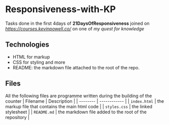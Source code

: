 # Responsiveness-with-KP

Tasks done in the first 4days of **21DaysOfResponsiveness** joined on *<https://courses.kevinpowell.co/>* on one of  *my quest for knowledge*

## Technologies

* HTML for markup
* CSS for styling and more
* README: the markdown file attached to the root of the repo.

## Files

All the following files are programme written during the building of the counter
| Filename | Description |
| -------- | ------------ |
| `index.html` | the markup file that contains the main html code |
| `styles.css` | the linked stylesheet |
| `README.md` | the markdown file added to the root of the repository |
